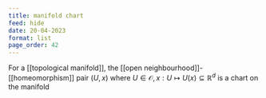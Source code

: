 ```yaml
---
title: manifold chart
feed: hide
date: 20-04-2023
format: list
page_order: 42
---
```



For a [[topological manifold]], the [[open neighbourhood]]-[[homeomorphism]] pair $(U,x)$ where $U\in\mathcal O, x:U\mapsto U(x)\subseteq\mathbb R^d$ is a chart on the manifold